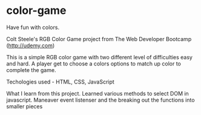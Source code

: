 # color-game
Have fun with colors.

Colt Steele's RGB Color Game project from The Web Developer Bootcamp (http://udemy.com)

This is a simple RGB color game with two different level of difficulties easy and hard. 
A player get to choose a colors options to match up color to complete the game. 

Techologies used - HTML, CSS, JavaScript

What I learn from this project.
Learned various methods to select DOM in javascript.
Maneaver event listenser and the breaking out the functions into smaller pieces
